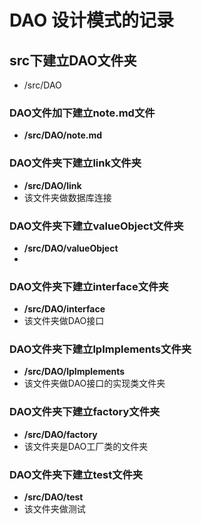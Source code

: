 # DAO 设计模式的记录

## src下建立DAO文件夹
* /src/DAO

### DAO文件加下建立note.md文件
* **/src/DAO/note.md**

### DAO文件夹下建立link文件夹
* **/src/DAO/link**
* 该文件夹做数据库连接

### DAO文件夹下建立valueObject文件夹
* **/src/DAO/valueObject**
* 

### DAO文件夹下建立interface文件夹
* **/src/DAO/interface**
* 该文件夹做DAO接口

### DAO文件夹下建立lpImplements文件夹
* **/src/DAO/lpImplements**
* 该文件夹做DAO接口的实现类文件夹

### DAO文件夹下建立factory文件夹
* **/src/DAO/factory**
* 该文件夹是DAO工厂类的文件夹

### DAO文件夹下建立test文件夹
* **/src/DAO/test**
* 该文件夹做测试